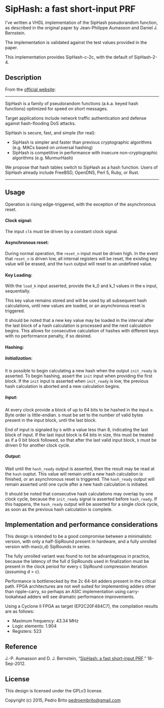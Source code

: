 # SipHash: a fast short-input PRF

I've written a VHDL implementation of the SipHash pseudorandom function, as
described in the original paper by Jean-Philippe Aumasson and Daniel
J. Bernstein.

The implementation is validated against the test values provided in the paper.

This implementation provides SipHash-c-2c, with the default of SipHash-2-4.

## Description

From the [official website](https://131002.net/siphash/):

--------------------------------------------------------------------------------

SipHash is a family of pseudorandom functions (a.k.a. keyed hash functions)
optimized for speed on short messages.

Target applications include network traffic authentication and defense against
hash-flooding DoS attacks.

SipHash is secure, fast, and simple (for real):

* SipHash is simpler and faster than previous cryptographic algorithms (e.g.
  MACs based on universal hashing)
* SipHash is competitive in performance with insecure non-cryptographic
  algorithms (e.g. MurmurHash)

We propose that hash tables switch to SipHash as a hash function. Users of
SipHash already include FreeBSD, OpenDNS, Perl 5, Ruby, or Rust. 

--------------------------------------------------------------------------------

## Usage

Operation is rising edge-triggered, with the exception of the asynchronous
reset.

#### Clock signal:

The input `clk` must be driven by a constant clock signal.

#### Asynchronous reset:

During normal operation, the `reset_n` input must be driven high. In the event
that `reset_n` is driven low, all internal registers will be reset, the existing
key value will be erased, and the `hash` output will reset to an undefined
value.

#### Key Loading:

With the `load_k` input asserted, provide the k_0 and k_1 values in the `m`
input, sequentially.

This key value remains stored and will be used by all subsequent hash
calculations, until new values are loaded, or an asynchronous reset is
triggered.

It should be noted that a new key value may be loaded in the interval after the
last block of a hash calculation is processed and the next calculation
begins. This allows for consecutive calculation of hashes with different keys
with no performance penalty, if so desired.

#### Hashing:

##### Initialization:

It is possible to begin calculating a new hash when the output `init_ready` is
asserted. To begin hashing, assert the `init` input when providing the first
block. If the `init` input is asserted when `init_ready` is low, the previous
hash calculation is aborted and a new calculation begins.

##### Input:

At every clock provide a block of up to 64 bits to be hashed in the input
`m`. Byte order is little-endian. `b` must be set to the number of valid bytes
present in the input block, until the last block.

End of input is signaled by `b` with a value less than 8, indicating the last
block of input. If the last input block is 64 bits in size, this must be treated
as if a 0 bit block followed, so that after the last valid input block, `b` must
be driven 0 for another clock cycle.

##### Output:

Wait until the `hash_ready` output is asserted, then the result may be read at
the `hash` ouptut. This value will remain until a new hash calculation is
finished, or an asynchronous reset is triggered. The `hash_ready` output will
remain asserted until one cycle after a new hash calculation is initiated.

It should be noted that consecutive hash calculations may overlap by one clock
cycle, because the `init_ready` signal is asserted before `hash_ready`.  If this
happens, the `hash_ready` output will be asserted for a single clock cycle, as
soon as the previous hash calculation is complete.

## Implementation and performance considerations

This design is intended to be a good compromise between a minimalistic version,
with only a half-SipRound present in hardware, and a fully unrolled version with
max(c,d) SipRounds in series.

The fully unrolled variant was found to not be advantageous in practice, because
the latency of the full d SipRounds used in finalization must be present in the
clock period for every c SipRound compression iteration (assuming d > c).

Performance is bottlenecked by the 2c 64-bit adders present in the critical
path. FPGA architectures are not well suited for implementing adders other than
ripple-carry, so perhaps an ASIC implementation using carry-lookahead adders
will see dramatic performance improvements.

Using a Cyclone II FPGA as target (EP2C20F484C7), the compilation results are as
follows:

* Maximum frequency: 43.34 MHz
* Logic elements: 1.904
* Registers: 523

## Reference

J.-P. Aumasson and D. J. Bernstein,
“[SipHash: a fast short-input PRF](https://131002.net/siphash/siphash.pdf).”
18-Sep-2012.

## License

This design is licensed under the GPLv3 license.

Copyright (c) 2015, Pedro Brito <pedroembrito@gmail.com>
